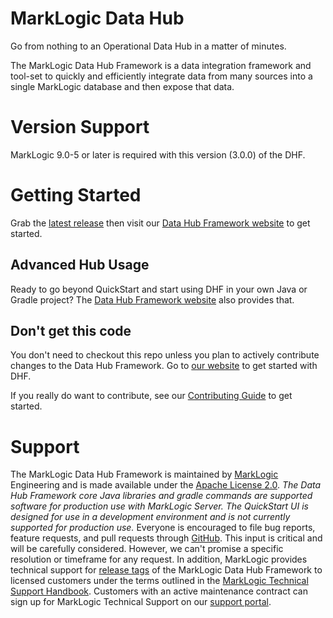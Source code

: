 # MarkLogic Data Hub

Go from nothing to an Operational Data Hub in a matter of minutes.  

The MarkLogic Data Hub Framework is a data integration framework and tool-set to quickly and efficiently integrate data from many sources into a single MarkLogic database and then expose that data.

# Version Support
MarkLogic 9.0-5 or later is required with this version (3.0.0) of the DHF.

# Getting Started
Grab the [latest release](https://github.com/marklogic/marklogic-data-hub/releases) then visit our [Data Hub Framework website](https://marklogic.github.io/marklogic-data-hub/) to get started.


## Advanced Hub Usage
Ready to go beyond QuickStart and start using DHF in your own Java or Gradle project? The [Data Hub Framework website](https://marklogic.github.io/marklogic-data-hub/) also provides that.

## Don't get this code
You don't need to checkout this repo unless you plan to actively contribute changes to the Data Hub Framework. Go to [our website](https://marklogic.github.io/marklogic-data-hub/) to get started with DHF.

If you really do want to contribute, see our [Contributing Guide](https://github.com/marklogic/marklogic-data-hub/blob/master/CONTRIBUTING.md) to get started.

# Support

The MarkLogic Data Hub Framework is maintained by [MarkLogic][marklogic] 
Engineering and is made available under the [Apache License 2.0][apache]. _The 
Data Hub Framework core Java libraries and gradle commands are supported 
software for production use with MarkLogic Server. The QuickStart UI is 
designed for use in a development environment and is not currently supported 
for production use._ Everyone is encouraged to file bug reports, feature 
requests, and pull requests through [GitHub][issues]. This input is critical 
and will be carefully considered. However, we can't promise a specific 
resolution or timeframe for any request. In addition, MarkLogic provides 
technical support for [release tags][releases] of the MarkLogic Data Hub 
Framework to licensed customers under the terms outlined in the [MarkLogic 
Technical Support Handbook][handbook]. Customers with an active maintenance 
contract can sign up for MarkLogic Technical Support on our 
[support portal][support].

[marklogic]: https://www.marklogic.com/
[apache]: https://www.apache.org/licenses/LICENSE-2.0
[issues]: https://github.com/marklogic/marklogic-data-hub/issues
[releases]: https://github.com/marklogic/marklogic-data-hub/releases
[handbook]: http://www.marklogic.com/files/Mark_Logic_Support_Handbook.pdf
[support]: https://help.marklogic.com/
